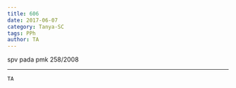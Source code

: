 ```yaml
---
title: 606
date: 2017-06-07
category: Tanya-SC
tags: PPh
author: TA
---
```


spv pada pmk 258/2008

---



`TA`
